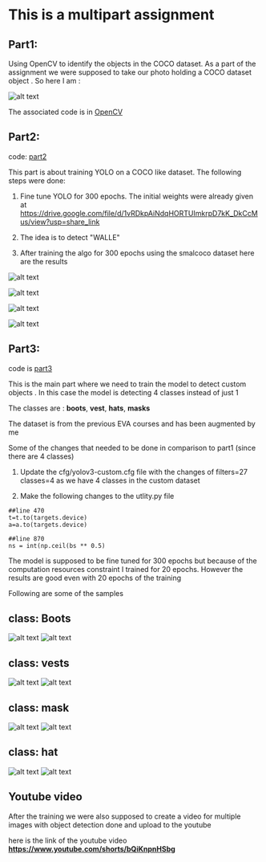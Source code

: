 # This is a multipart assignment 

## Part1:

Using OpenCV to identify the objects in the COCO dataset. 
As a part of the assignment we were supposed to take our photo holding a COCO dataset object . So here I am :

![alt text](OpenCV/rohit_coco_detected.png "Title")


The associated code is in [OpenCV](https://github.com/TSAI-EVA8/YOLO_Session12/blob/master/OpenCV/Yolo_CV2.ipynb)


## Part2:
code: 
[part2](https://github.com/TSAI-EVA8/YOLO_Session12/blob/master/part1/YoloV3Sample_Part1.ipynb)

This part is about training YOLO on a COCO like dataset. The following steps were done:
 1. Fine tune YOLO for 300 epochs. The initial weights were already given at  https://drive.google.com/file/d/1vRDkpAiNdqHORTUImkrpD7kK_DkCcMus/view?usp=share_link

2. The idea is to detect "WALLE" 

3. After training the algo for 300 epochs using the smalcoco dataset here are the results

![alt text](part1/walle1.png "Title")

![alt text](part1/walle2.png "Title")

![alt text](part1/walle3.png "Title")

![alt text](part1/walle4.png "Title")


## Part3:
code is [part3](https://github.com/TSAI-EVA8/YOLO_Session12/blob/master/part2/YoloV3Sample_Part2.ipynb)

This is the main part where we need to train the model to detect custom objects . In this case the model is detecting 4 classes instead of just 1

The classes are : **boots**, **vest**, **hats**, **masks**

The dataset is from the previous EVA courses and has been augmented by me

Some of the changes that needed to be done in comparison to part1 (since there are 4 classes)

1. Update the cfg/yolov3-custom.cfg file with the changes of
filters=27
classes=4
as we have 4 classes in the custom dataset

2. Make the following changes to the utlity.py file
```
##line 470
t=t.to(targets.device)
a=a.to(targets.device)

##line 870
ns = int(np.ceil(bs ** 0.5)
```



The model is supposed to be fine tuned for 300 epochs but because of the computation resources constraint I trained for 20 epochs. 
However the results are good even with 20 epochs of the training

Following are some of the samples 

## class: Boots
![alt text](part2/test_images/boots1.jpg "Title")
![alt text](part2/test_images/boots4.jpg "Title")

## class: vests
![alt text](part2/test_images/vest1.jpg "Title")
![alt text](part2/test_images/vest4.jpg "Title")

## class: mask
![alt text](part2/test_images/mask1.jpg "Title")
![alt text](part2/test_images/mask4.jpg "Title")


## class: hat
![alt text](part2/test_images/hat1.jpg "Title")
![alt text](part2/test_images/hat4.jpg "Title")


## Youtube video

After the training we were also supposed to create a video for multiple images with object detection done and upload to the youtube

here is the link of the youtube video 
**https://www.youtube.com/shorts/bQiKnpnHSbg**




